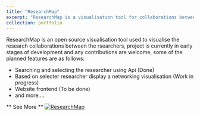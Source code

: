 ```yaml
---
title: "ResearchMap"
excerpt: "ResearchMap is a visualisation tool for collaborations between researchers<br/><img src='/images'>"
collection: portfolio
---
```


ResearchMap is an open source visualisation tool used to visualise the research collaborations between the rsearchers, project is currently in early stages of development and any contributions are welcome, some of the planned features are as follows:

- Searching and selecting the researcher using Api (Done)
- Based on selecter researcher display a networking visualisation (Work in progress)
- Website frontend (To be done)
- and more....
  
** See More **
[![ResearchMap](image_url)](https://github.com/DonKamilo00/ResearchMap)
